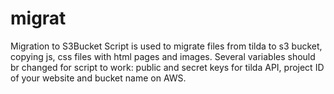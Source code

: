# migrat
Migration to S3Bucket
Script is used to migrate files from tilda to s3 bucket, copying js, css files with html pages and images.
Several variables should br changed for script to work: public and secret keys for tilda API, project ID of your website and bucket name on AWS.
